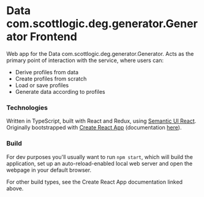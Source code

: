 # Data com.scottlogic.deg.generator.Generator Frontend

Web app for the Data com.scottlogic.deg.generator.Generator. Acts as the primary point of interaction with the service, where users can:

* Derive profiles from data
* Create profiles from scratch
* Load or save profiles
* Generate data according to profiles

### Technologies

Written in TypeScript, built with React and Redux, using [Semantic UI React](https://react.semantic-ui.com/). Originally bootstrapped with [Create React App](https://github.com/facebookincubator/create-react-app) (documentation [here](https://github.com/facebookincubator/create-react-app/blob/master/packages/react-scripts/template/README.md)).

### Build
For dev purposes you'll usually want to run `npm start`, which will build the application, set up an auto-reload-enabled local web server and open the webpage in your default browser.

For other build types, see the Create React App documentation linked above.